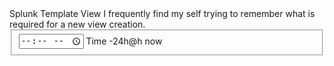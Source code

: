 <form theme="dark">
  <label>Splunk Template View</label>
  <description>I frequently find my self trying to remember what is required for a new view creation.</description>
  <fieldset autoRun="true" submitButton="true">
    <input type="time" token="time">
      <label>Time</label>
      <default>
        <earliest>-24h@h</earliest>
        <latest>now</latest>
      </default>
    </input>
  </fieldset>
</form>

